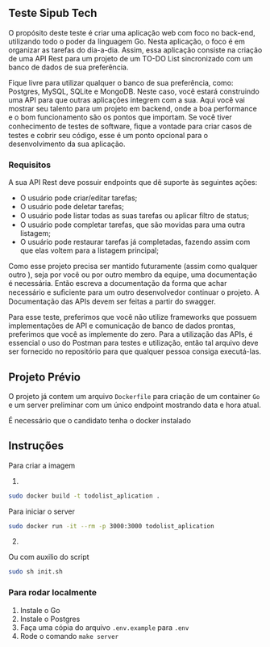 ## Teste Sipub Tech

 O propósito deste teste é criar uma aplicação web com foco no back-end, utilizando todo o poder da linguagem Go. Nesta aplicação, o foco é em organizar as tarefas do dia-a-dia. Assim, essa aplicação consiste na criação de uma API Rest para um projeto de um TO-DO List sincronizado com um banco de dados de sua preferência. 

 Fique livre para utilizar qualquer o banco de sua preferência, como: Postgres, MySQL, SQLite e MongoDB. Neste caso, você estará construindo uma API para que outras aplicações integrem com a sua. Aqui você vai mostrar seu talento para um projeto em backend, onde a boa performance e o bom funcionamento são os pontos que importam. Se você tiver conhecimento de testes de software, ﬁque a vontade para criar casos de testes e cobrir seu código, esse é um ponto opcional para o desenvolvimento da sua aplicação.
 
 ### Requisitos

 A sua API Rest deve possuir endpoints que dê suporte às seguintes ações: 


- O usuário pode criar/editar tarefas;
- O usuário pode deletar tarefas;
- O usuário pode listar todas as suas tarefas ou aplicar ﬁltro de status;
- O usuário pode completar tarefas, que são movidas para uma outra listagem;
- O usuário pode restaurar tarefas já completadas, fazendo assim com que elas
voltem para a listagem principal;

Como esse projeto precisa ser mantido futuramente (assim como qualquer outro ), seja por você ou por outro membro da equipe, uma documentação é necessária. Então escreva a documentação da forma que achar necessário e suﬁciente para um outro desenvolvedor continuar o projeto. A Documentação das APIs devem ser feitas a partir do swagger.

Para esse teste, preferimos que você não utilize frameworks que possuem implementações de API e comunicação de banco de dados prontas, preferimos que você as implemente do zero. Para a utilização das APIs, é essencial o uso do Postman para testes e utilização, então tal arquivo deve ser fornecido no repositório para que qualquer pessoa consiga executá-las.

## Projeto Prévio 

O projeto já contem um arquivo `Dockerfile` para criação de um container `Go` e um server preliminar com um único endpoint mostrando data e hora atual.

É necessário que o candidato tenha o docker instalado

## Instruções

Para criar a imagem 

1.
``` bash
sudo docker build -t todolist_aplication .
```

Para iniciar o server 

``` bash
sudo docker run -it --rm -p 3000:3000 todolist_aplication
```

2.
Ou com auxilio do script

``` bash
sudo sh init.sh
```

### Para rodar localmente

1. Instale o Go
2. Instale o Postgres
3. Faça uma cópia do arquivo `.env.example` para `.env`
4. Rode o comando `make server`